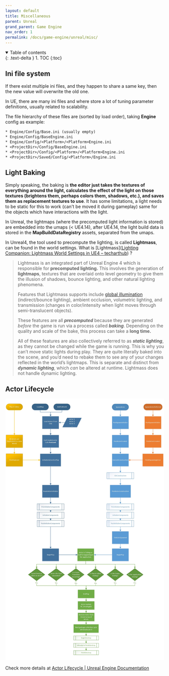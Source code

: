 ```yaml
---
layout: default
title: Miscellaneous
parent: Unreal
grand_parent: Game Engine
nav_order: 1
permalink: /docs/game-engine/unreal/misc/
---
```


<details open markdown="block">
  <summary>
    Table of contents
  </summary>
  {: .text-delta }
1. TOC
{:toc}
</details>

## Ini file system

If there exist multiple ini files, and they happen to share a same key, then the new value will overwrite the old one.

In UE, there are many ini files and where store a lot of tuning parameter definitions, usually related to scalability.

The file hierarchy of these files are (sorted by load order), taking **Engine** config as example:

```text
* Engine/Config/Base.ini (usually empty)
* Engine/Config/BaseEngine.ini
* Engine/Config/<Platform>/<Platform>Engine.ini
* <ProjectDir>/Config/BaseEngine.ini
* <ProjectDir>/Config/<Platform>/<Platform>Engine.ini
* <ProjectDir>/Saved/Config/<Platform>/Engine.ini
```

## Light Baking

Simply speaking, the baking is **the editor just takes the textures of everything around the light, calculates the effect of the light on those textures (brightens them, perhaps colors them, shadows, etc.), and saves them as replacement textures to use**. It has some limitations, a light needs to be static for this to work (can't be moved it during gameplay) same for the objects which have interactions with the light.

In Unreal, the lightmaps (where the precomputed light information is stored) are embedded into the umaps (< UE4.14), after UE4.14, the light build data is stored in the **MapBuildDataRegistry** assets, separated from the umaps.

In Unreal4, the tool used to precompute the lighting, is called **Lightmass**, can be found in the world settings. What is [Lightmass]([Lighting Companion: Lightmass World Settings in UE4 – techarthub](https://www.techarthub.com/lighting-companion-lightmass-world-settings-in-ue4/)) ?

> Lightmass is an integrated part of Unreal Engine 4 which is responsible for **precomputed lighting.** This involves the generation of **lightmaps**, textures that are overlaid onto level geometry to give them the illusion of shadows, bounce lighting, and other natural lighting phenomena.
>
> Features that Lightmass supports include [global illumination](https://en.wikipedia.org/wiki/Global_illumination) (indirect/bounce lighting), ambient occlusion, volumetric lighting, and transmission (changes in color/intensity when light moves through semi-translucent objects).
>
> These features are all ***precomputed*** because they are generated *before* the game is run via a process called ***baking***. Depending on the quality and scale of the bake, this process can take a **long time.**
>
> All of these features are also collectively referred to as ***static lighting***, as they cannot be changed while the game is running. This is why you can’t move static lights during play. They are quite literally baked into the scene, and you’d need to rebake them to see any of your changes reflected in the world’s lightmaps. This is separate and distinct from ***dynamic lighting***, which *can* be altered at runtime. Lightmass does not handle dynamic lighting.

## Actor Lifecycle

![ActorLifeCycle](assets/ActorLifeCycle_426.jpg)

Check more details at [Actor Lifecycle \| Unreal Engine Documentation](https://docs.unrealengine.com/4.26/en-US/ProgrammingAndScripting/ProgrammingWithCPP/UnrealArchitecture/Actors/ActorLifecycle/)

